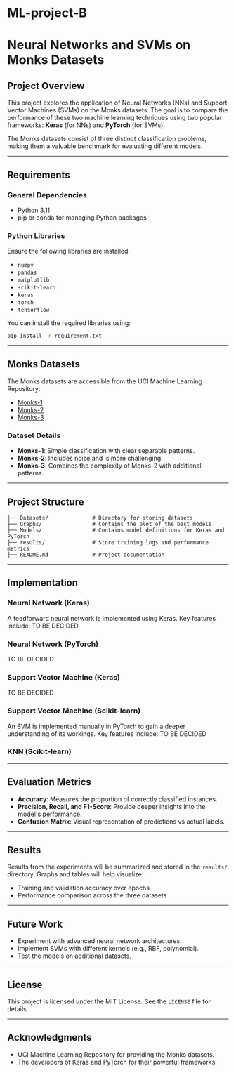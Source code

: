 # ML-project-B
# Neural Networks and SVMs on Monks Datasets

## Project Overview
This project explores the application of Neural Networks (NNs) and Support Vector Machines (SVMs) on the Monks datasets. The goal is to compare the performance of these two machine learning techniques using two popular frameworks: **Keras** (for NNs) and **PyTorch** (for SVMs).

The Monks datasets consist of three distinct classification problems, making them a valuable benchmark for evaluating different models.

---

## Requirements
### General Dependencies
- Python 3.11
- pip or conda for managing Python packages

### Python Libraries
Ensure the following libraries are installed:
- `numpy`
- `pandas`
- `matplotlib`
- `scikit-learn`
- `keras`
- `torch`
- `tensorflow`

You can install the required libraries using:
```bash
pip install -r requirement.txt
```

---

## Monks Datasets
The Monks datasets are accessible from the UCI Machine Learning Repository:
- [Monks-1](https://archive.ics.uci.edu/ml/datasets/MONK%27s+Problems)
- [Monks-2](https://archive.ics.uci.edu/ml/datasets/MONK%27s+Problems)
- [Monks-3](https://archive.ics.uci.edu/ml/datasets/MONK%27s+Problems)

### Dataset Details
- **Monks-1**: Simple classification with clear separable patterns.
- **Monks-2**: Includes noise and is more challenging.
- **Monks-3**: Combines the complexity of Monks-2 with additional patterns.

---

## Project Structure
```plaintext
├── Datasets/              # Directory for storing datasets
├── Graphs/                # Contains the plot of the best models
├── Models/                # Contains model definitions for Keras and PyTorch
├── results/               # Store training logs and performance metrics
├── README.md              # Project documentation
```

---

## Implementation

### Neural Network (Keras)
A feedforward neural network is implemented using Keras. Key features include:
TO BE DECIDED

### Neural Network (PyTorch)
TO BE DECIDED

### Support Vector Machine (Keras)
TO BE DECIDED

### Support Vector Machine (Scikit-learn)
An SVM is implemented manually in PyTorch to gain a deeper understanding of its workings. Key features include:
TO BE DECIDED

### KNN (Scikit-learn)

---

## Evaluation Metrics
- **Accuracy**: Measures the proportion of correctly classified instances.
- **Precision, Recall, and F1-Score**: Provide deeper insights into the model's performance.
- **Confusion Matrix**: Visual representation of predictions vs actual labels.

---

## Results
Results from the experiments will be summarized and stored in the `results/` directory. Graphs and tables will help visualize:
- Training and validation accuracy over epochs
- Performance comparison across the three datasets

---

## Future Work
- Experiment with advanced neural network architectures.
- Implement SVMs with different kernels (e.g., RBF, polynomial).
- Test the models on additional datasets.

---

## License
This project is licensed under the MIT License. See the `LICENSE` file for details.

---

## Acknowledgments
- UCI Machine Learning Repository for providing the Monks datasets.
- The developers of Keras and PyTorch for their powerful frameworks.
